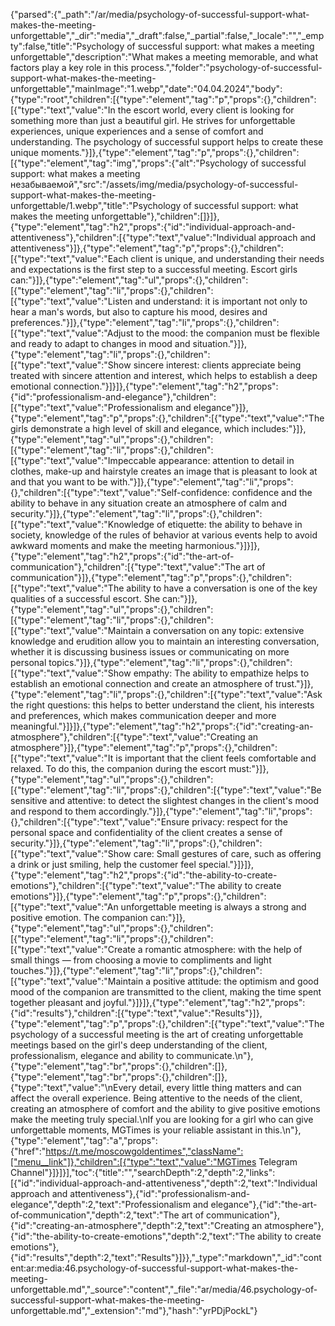 {"parsed":{"_path":"/ar/media/psychology-of-successful-support-what-makes-the-meeting-unforgettable","_dir":"media","_draft":false,"_partial":false,"_locale":"","_empty":false,"title":"Psychology of successful support: what makes a meeting unforgettable","description":"What makes a meeting memorable, and what factors play a key role in this process.","folder":"psychology-of-successful-support-what-makes-the-meeting-unforgettable","mainImage":"1.webp","date":"04.04.2024","body":{"type":"root","children":[{"type":"element","tag":"p","props":{},"children":[{"type":"text","value":"In the escort world, every client is looking for something more than just a beautiful girl. He strives for unforgettable experiences, unique experiences and a sense of comfort and understanding. The psychology of successful support helps to create these unique moments."}]},{"type":"element","tag":"p","props":{},"children":[{"type":"element","tag":"img","props":{"alt":"Psychology of successful support: what makes a meeting незабываемой","src":"/assets/img/media/psychology-of-successful-support-what-makes-the-meeting-unforgettable/1.webp","title":"Psychology of successful support: what makes the meeting unforgettable"},"children":[]}]},{"type":"element","tag":"h2","props":{"id":"individual-approach-and-attentiveness"},"children":[{"type":"text","value":"Individual approach and attentiveness"}]},{"type":"element","tag":"p","props":{},"children":[{"type":"text","value":"Each client is unique, and understanding their needs and expectations is the first step to a successful meeting. Escort girls can:"}]},{"type":"element","tag":"ul","props":{},"children":[{"type":"element","tag":"li","props":{},"children":[{"type":"text","value":"Listen and understand: it is important not only to hear a man's words, but also to capture his mood, desires and preferences."}]},{"type":"element","tag":"li","props":{},"children":[{"type":"text","value":"Adjust to the mood: the companion must be flexible and ready to adapt to changes in mood and situation."}]},{"type":"element","tag":"li","props":{},"children":[{"type":"text","value":"Show sincere interest: clients appreciate being treated with sincere attention and interest, which helps to establish a deep emotional connection."}]}]},{"type":"element","tag":"h2","props":{"id":"professionalism-and-elegance"},"children":[{"type":"text","value":"Professionalism and elegance"}]},{"type":"element","tag":"p","props":{},"children":[{"type":"text","value":"The girls demonstrate a high level of skill and elegance, which includes:"}]},{"type":"element","tag":"ul","props":{},"children":[{"type":"element","tag":"li","props":{},"children":[{"type":"text","value":"Impeccable appearance: attention to detail in clothes, make-up and hairstyle creates an image that is pleasant to look at and that you want to be with."}]},{"type":"element","tag":"li","props":{},"children":[{"type":"text","value":"Self-confidence: confidence and the ability to behave in any situation create an atmosphere of calm and security."}]},{"type":"element","tag":"li","props":{},"children":[{"type":"text","value":"Knowledge of etiquette: the ability to behave in society, knowledge of the rules of behavior at various events help to avoid awkward moments and make the meeting harmonious."}]}]},{"type":"element","tag":"h2","props":{"id":"the-art-of-communication"},"children":[{"type":"text","value":"The art of communication"}]},{"type":"element","tag":"p","props":{},"children":[{"type":"text","value":"The ability to have a conversation is one of the key qualities of a successful escort. She can:"}]},{"type":"element","tag":"ul","props":{},"children":[{"type":"element","tag":"li","props":{},"children":[{"type":"text","value":"Maintain a conversation on any topic: extensive knowledge and erudition allow you to maintain an interesting conversation, whether it is discussing business issues or communicating on more personal topics."}]},{"type":"element","tag":"li","props":{},"children":[{"type":"text","value":"Show empathy: The ability to empathize helps to establish an emotional connection and create an atmosphere of trust."}]},{"type":"element","tag":"li","props":{},"children":[{"type":"text","value":"Ask the right questions: this helps to better understand the client, his interests and preferences, which makes communication deeper and more meaningful."}]}]},{"type":"element","tag":"h2","props":{"id":"creating-an-atmosphere"},"children":[{"type":"text","value":"Creating an atmosphere"}]},{"type":"element","tag":"p","props":{},"children":[{"type":"text","value":"It is important that the client feels comfortable and relaxed. To do this, the companion during the escort must:"}]},{"type":"element","tag":"ul","props":{},"children":[{"type":"element","tag":"li","props":{},"children":[{"type":"text","value":"Be sensitive and attentive: to detect the slightest changes in the client's mood and respond to them accordingly."}]},{"type":"element","tag":"li","props":{},"children":[{"type":"text","value":"Ensure privacy: respect for the personal space and confidentiality of the client creates a sense of security."}]},{"type":"element","tag":"li","props":{},"children":[{"type":"text","value":"Show care: Small gestures of care, such as offering a drink or just smiling, help the customer feel special."}]}]},{"type":"element","tag":"h2","props":{"id":"the-ability-to-create-emotions"},"children":[{"type":"text","value":"The ability to create emotions"}]},{"type":"element","tag":"p","props":{},"children":[{"type":"text","value":"An unforgettable meeting is always a strong and positive emotion. The companion can:"}]},{"type":"element","tag":"ul","props":{},"children":[{"type":"element","tag":"li","props":{},"children":[{"type":"text","value":"Create a romantic atmosphere: with the help of small things — from choosing a movie to compliments and light touches."}]},{"type":"element","tag":"li","props":{},"children":[{"type":"text","value":"Maintain a positive attitude: the optimism and good mood of the companion are transmitted to the client, making the time spent together pleasant and joyful."}]}]},{"type":"element","tag":"h2","props":{"id":"results"},"children":[{"type":"text","value":"Results"}]},{"type":"element","tag":"p","props":{},"children":[{"type":"text","value":"The psychology of a successful meeting is the art of creating unforgettable meetings based on the girl's deep understanding of the client, professionalism, elegance and ability to communicate.\n"},{"type":"element","tag":"br","props":{},"children":[]},{"type":"element","tag":"br","props":{},"children":[]},{"type":"text","value":"\nEvery detail, every little thing matters and can affect the overall experience. Being attentive to the needs of the client, creating an atmosphere of comfort and the ability to give positive emotions make the meeting truly special.\nIf you are looking for a girl who can give unforgettable moments, MGTimes is your reliable assistant in this.\n"},{"type":"element","tag":"a","props":{"href":"https://t.me/moscowgoldentimes","className":["menu__link"]},"children":[{"type":"text","value":"MGTimes Telegram Channel"}]}]}],"toc":{"title":"","searchDepth":2,"depth":2,"links":[{"id":"individual-approach-and-attentiveness","depth":2,"text":"Individual approach and attentiveness"},{"id":"professionalism-and-elegance","depth":2,"text":"Professionalism and elegance"},{"id":"the-art-of-communication","depth":2,"text":"The art of communication"},{"id":"creating-an-atmosphere","depth":2,"text":"Creating an atmosphere"},{"id":"the-ability-to-create-emotions","depth":2,"text":"The ability to create emotions"},{"id":"results","depth":2,"text":"Results"}]}},"_type":"markdown","_id":"content:ar:media:46.psychology-of-successful-support-what-makes-the-meeting-unforgettable.md","_source":"content","_file":"ar/media/46.psychology-of-successful-support-what-makes-the-meeting-unforgettable.md","_extension":"md"},"hash":"yrPDjPockL"}